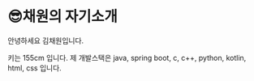 # 😎채원의 자기소개
안녕하세요 김채원입니다.

키는 155cm 입니다.
제 개발스택은 java, spring boot, c, c++, python, kotlin, html, css 입니다.